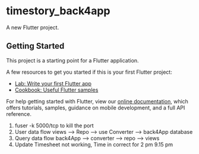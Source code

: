 # timestory_back4app

A new Flutter project.

## Getting Started

This project is a starting point for a Flutter application.

A few resources to get you started if this is your first Flutter project:

- [Lab: Write your first Flutter app](https://flutter.dev/docs/get-started/codelab)
- [Cookbook: Useful Flutter samples](https://flutter.dev/docs/cookbook)

For help getting started with Flutter, view our
[online documentation](https://flutter.dev/docs), which offers tutorials,
samples, guidance on mobile development, and a full API reference.

1. fuser -k 5000/tcp to kill the port
2. User data flow views --> Repo --> use Converter --> back4App database
3. Query data flow back4App --> converter --> repo --> views
3. Update Timesheet not working, Time in correct for 2 pm 9.15 pm

